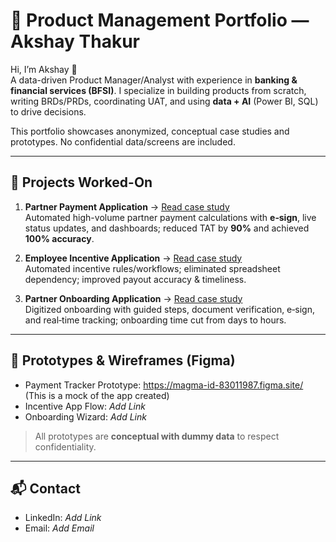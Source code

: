 # 💼 Product Management Portfolio — Akshay Thakur

Hi, I’m Akshay 👋  
A data-driven Product Manager/Analyst with experience in **banking & financial services (BFSI)**. I specialize in building products from scratch, writing BRDs/PRDs, coordinating UAT, and using **data + AI** (Power BI, SQL) to drive decisions.

This portfolio showcases anonymized, conceptual case studies and prototypes. No confidential data/screens are included.

---

## 🚀 Projects Worked-On

1. **Partner Payment Application** → [Read case study](partner-payment-app.md)  
   Automated high-volume partner payment calculations with **e‑sign**, live status updates, and dashboards; reduced TAT by **90%** and achieved **100% accuracy**.

2. **Employee Incentive Application** → [Read case study](employee-incentives-app.md)  
   Automated incentive rules/workflows; eliminated spreadsheet dependency; improved payout accuracy & timeliness.

3. **Partner Onboarding Application** → [Read case study](partner-onboarding-app.md)  
   Digitized onboarding with guided steps, document verification, e‑sign, and real‑time tracking; onboarding time cut from days to hours.

---

## 🎨 Prototypes & Wireframes (Figma)
- Payment Tracker Prototype: https://magma-id-83011987.figma.site/ (This is a mock of the app created)
- Incentive App Flow: _Add Link_
- Onboarding Wizard: _Add Link_

> All prototypes are **conceptual with dummy data** to respect confidentiality.

---

## 📬 Contact
- LinkedIn: _Add Link_
- Email: _Add Email_
